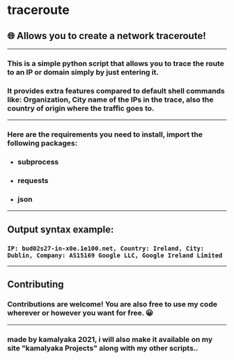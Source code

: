 # traceroute
## 🌐 Allows you to create a network traceroute!
---
### This is a simple python script that allows you to trace the route to an IP or domain simply by just entering it.
### It provides extra features compared to default shell commands like: Organization, City name of the IPs in the trace, also the country of origin where the traffic goes to.
---
### Here are the requirements you need to install, import the following packages:
- ### subprocess
- ### requests
- ### json
---
## Output syntax example:
### ``` IP: bud02s27-in-x0e.1e100.net, Country: Ireland, City: Dublin, Company: AS15169 Google LLC, Google Ireland Limited ```
---
## Contributing
### Contributions are welcome! You are also free to use my code wherever or however you want for free. 😀
---
 ### made by kamalyaka 2021, i will also make it available on my site "kamalyaka Projects" along with my other scripts..
